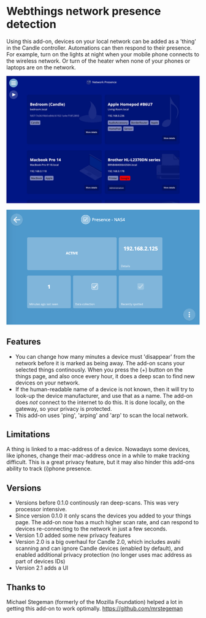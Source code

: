 # Webthings network presence detection

Using this add-on, devices on your local network can be added as a 'thing' in the Candle controller. Automations can then respond to their presence. For example, turn on the lights at night when your mobile phone connects to the wireless network. Or turn of the heater when none of your phones or laptops are on the network.

![A screenshot of the user interface](https://raw.githubusercontent.com/flatsiedatsie/webthings-network-presence-detection/master/screenshot.jpg)

![A screenshot of a presence detection thing2](https://raw.githubusercontent.com/flatsiedatsie/webthings-network-presence-detection/master/screenshot.png)

## Features
- You can change how many minutes a device must 'disappear' from the network before it is marked as being away. The add-on scans your selected things continously. When you press the (+) button on the things page, and also once every hour, it does a deep scan to find new devices on your network.
- If the human-readable name of a device is not known, then it will try to look-up the device manufacturer, and use that as a name. The add-on does _not_ connect to the internet to do this. It is done locally, on the gateway, so your privacy is protected.
- This add-on uses 'ping', 'arping' and 'arp' to scan the local network.


## Limitations
A thing is linked to a mac-address of a device. Nowadays some devices, like iphones, change their mac-address once in a while to make tracking difficult. This is a great privacy feature, but it may also hinder this add-ons ability to track (i)phone presence.

## Versions
- Versions before 0.1.0 continously ran deep-scans. This was very processor intensive.
- Since version 0.1.0 it only scans the devices you added to your things page. The add-on now has a much higher scan rate, and can respond to devices re-connecting to the network in just a few seconds.
- Version 1.0 added some new privacy features
- Version 2.0 is a big overhaul for Candle 2.0, which includes avahi scanning and can ignore Candle devices (enabled by default), and enabled additional privacy protection (no longer uses mac address as part of devices IDs)
- Version 2.1 adds a UI

## Thanks to
Michael Stegeman (formerly of the Mozilla Foundation) helped a lot in getting this add-on to work optimally.
https://github.com/mrstegeman

